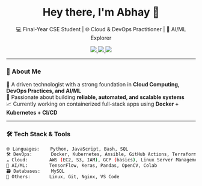 <h1 align="center">Hey there, I'm Abhay 👋</h1>
<p align="center">
    💻 Final-Year CSE Student | 🌐 Cloud & DevOps Practitioner | 🧠 AI/ML Explorer
</p>

<p align="center">
  <a href="https://www.linkedin.com/in/abhay-thakur-614b1a2b4/">
    <img src="https://img.shields.io/badge/-LinkedIn-blue?logo=linkedin&style=for-the-badge" />
  </a>
  <a href="mailto:tabhay6408@gmail.com">
    <img src="https://img.shields.io/badge/Email-tabhay6408@gmail.com-red?style=for-the-badge&logo=gmail&logoColor=white" />
  </a>
  <a href="https://abhaythakur41.netlify.app/">
    <img src="https://img.shields.io/badge/-Portfolio-0e76a8?style=for-the-badge&logo=internet-explorer&logoColor=white" />
  </a>
</p>

---

### 🚀 About Me

🔧 A driven technologist with a strong foundation in **Cloud Computing, DevOps Practices, and AI/ML**  
🎯 Passionate about building **reliable, automated, and scalable systems**  
📈 Currently working on containerized full-stack apps using **Docker + Kubernetes + CI/CD**

---

### 🛠️ Tech Stack & Tools

```bash
🌐 Languages:    Python, JavaScript, Bash, SQL  
🛠️ DevOps:       Docker, Kubernetes, Ansible, GitHub Actions, Terraform  
☁️ Cloud:        AWS (EC2, S3, IAM), GCP (basics), Linux Server Management  
🧠 AI/ML:        TensorFlow, Keras, Pandas, OpenCV, Colab  
🗃️ Databases:    MySQL  
🧰 Others:       Linux, Git, Nginx, VS Code
